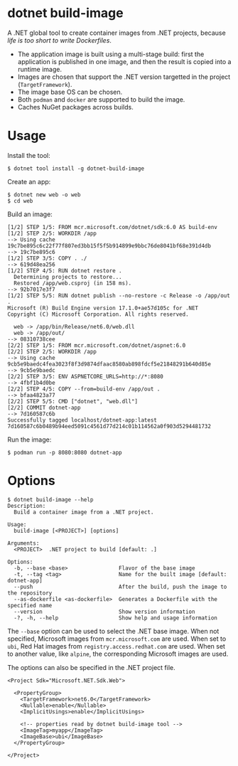# dotnet build-image

A .NET global tool to create container images from .NET projects, because _life is too short to write Dockerfiles_.

- The application image is built using a multi-stage build: first the application is published in one image, and then the result is copied into a runtime image.
- Images are chosen that support the .NET version targetted in the project (`TargetFramework`).
- The image base OS can be chosen.
- Both `podman` and `docker` are supported to build the image.
- Caches NuGet packages across builds.

# Usage

Install the tool:

```
$ dotnet tool install -g dotnet-build-image
```

Create an app:
```
$ dotnet new web -o web
$ cd web
```

Build an image:
```
[1/2] STEP 1/5: FROM mcr.microsoft.com/dotnet/sdk:6.0 AS build-env
[1/2] STEP 2/5: WORKDIR /app
--> Using cache 19c7be895c6c22f77f807ed3bb15f5f5b914899e9bbc76de8041bf68e391d4db
--> 19c7be895c6
[1/2] STEP 3/5: COPY . ./
--> 619d48ea256
[1/2] STEP 4/5: RUN dotnet restore .
  Determining projects to restore...
  Restored /app/web.csproj (in 158 ms).
--> 92b7017e3f7
[1/2] STEP 5/5: RUN dotnet publish --no-restore -c Release -o /app/out .
Microsoft (R) Build Engine version 17.1.0+ae57d105c for .NET
Copyright (C) Microsoft Corporation. All rights reserved.

  web -> /app/bin/Release/net6.0/web.dll
  web -> /app/out/
--> 08310738cee
[2/2] STEP 1/5: FROM mcr.microsoft.com/dotnet/aspnet:6.0
[2/2] STEP 2/5: WORKDIR /app
--> Using cache 9cb5e9baedc4fea3023f8f3d9874dfaac8580ab898fdcf5e21848291b640d85e
--> 9cb5e9baedc
[2/2] STEP 3/5: ENV ASPNETCORE_URLS=http://*:8080
--> 4fbf1b4d0be
[2/2] STEP 4/5: COPY --from=build-env /app/out .
--> bfaa4823a77
[2/2] STEP 5/5: CMD ["dotnet", "web.dll"]
[2/2] COMMIT dotnet-app
--> 7d160587c6b
Successfully tagged localhost/dotnet-app:latest
7d160587c6b0489b94eed5091c4561d77d214c01b114562a0f903d5294481732
```

Run the image:
```
$ podman run -p 8080:8080 dotnet-app
```

# Options

```
$ dotnet build-image --help
Description:
  Build a container image from a .NET project.

Usage:
  build-image [<PROJECT>] [options]

Arguments:
  <PROJECT>  .NET project to build [default: .]

Options:
  -b, --base <base>                Flavor of the base image
  -t, --tag <tag>                  Name for the built image [default: dotnet-app]
  --push                           After the build, push the image to the repository
  --as-dockerfile <as-dockerfile>  Generates a Dockerfile with the specified name
  --version                        Show version information
  -?, -h, --help                   Show help and usage information
```

The `--base` option can be used to select the .NET base image.
When not specified, Microsoft images from `mcr.microsoft.com` are used.
When set to `ubi`, Red Hat images from `registry.access.redhat.com` are used.
When set to another value, like `alpine`, the corresponding Microsoft images are used.

The options can also be specified in the .NET project file.
```
<Project Sdk="Microsoft.NET.Sdk.Web">

  <PropertyGroup>
    <TargetFramework>net6.0</TargetFramework>
    <Nullable>enable</Nullable>
    <ImplicitUsings>enable</ImplicitUsings>

    <!-- properties read by dotnet build-image tool -->
    <ImageTag>myapp</ImageTag>
    <ImageBase>ubi</ImageBase>
  </PropertyGroup>

</Project>
```
